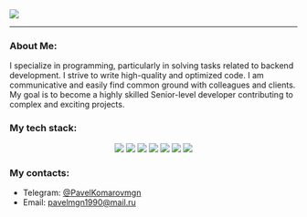 <img src="https://capsule-render.vercel.app/api?type=waving&height=150&color=87cefa&text=Hi%20there! 𝙸'𝚖 Pavel&fontAlign=60&animation=fadeIn&reversal=false&fontColor=595959&fontSize=40&descAlignY=50&section=header&fontAlignY=38" />

---
### About Me:
I specialize in programming, particularly in solving tasks related to backend development. I strive to write high-quality and optimized code. I am communicative and easily find common ground with colleagues and clients. My goal is to become a highly skilled Senior-level developer contributing to complex and exciting projects.

### My tech stack:
<p align="center">
  <img src="https://img.shields.io/badge/Go-00ADD8?style=for-the-badge&logo=go&logoColor=white"/>
  <img src="https://img.shields.io/badge/Git-F05032?style=for-the-badge&logo=git&logoColor=white"/>
  <img src="https://img.shields.io/badge/Sqlite-003B57?style=for-the-badge&logo=sqlite&logoColor=white"/>
  <img src="https://img.shields.io/badge/Linux-FCC624?style=for-the-badge&logo=linux&logoColor=white"/>
  <img src="https://img.shields.io/badge/Docker-2496ED?style=for-the-badge&logo=docker&logoColor=white"/>
  <img src="https://img.shields.io/badge/PostgreSQL-181717?style=for-the-badge&logo=postgresql&logoColor=white"/>
  <img src="https://img.shields.io/badge/REST%20API-%23266999.svg?style=for-the-badge"/>
</p>

### My contacts:
  - Telegram: [@PavelKomarovmgn](https://t.me/PavelKomarovmgn)
  - Email: pavelmgn1990@mail.ru